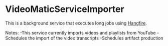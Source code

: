 # VideoMaticServiceImporter

This is a background service that executes long jobs using [Hangfire](https://www.hangfire.io/).

Notes:
-This service currently imports videos and playlists from YouTube
-Schedules the import of the video transcripts
-Schedules artifact production